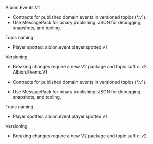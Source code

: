Albion.Events.V1

- Contracts for published domain events in versioned topics (*.v1).
- Use MessagePack for binary publishing; JSON for debugging, snapshots, and tooling.

Topic naming

- Player spotted: albion.event.player.spotted.v1

Versioning

- Breaking changes require a new V2 package and topic suffix .v2.
Albion.Events.V1

- Contracts for published domain events in versioned topics (*.v1).
- Use MessagePack for binary publishing; JSON for debugging, snapshots, and tooling.

Topic naming

- Player spotted: albion.event.player.spotted.v1

Versioning

- Breaking changes require a new V2 package and topic suffix .v2.
